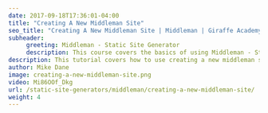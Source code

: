 ```yaml
---
date: 2017-09-18T17:36:01-04:00
title: "Creating A New Middleman Site"
seo_title: "Creating A New Middleman Site | Middleman | Giraffe Academy"
subheader:
     greeting: Middleman - Static Site Generator
     description: This course covers the basics of using Middleman - Static Site Generator. Work your way through the videos and we'll teach you everything you need to know to create a professional and scalable website or blog!
description: This tutorial covers how to use creating a new middleman site in Middleman -  Static Site Generator.
author: Mike Dane
image: creating-a-new-middleman-site.png
video: Mi86OOf_Dkg
url: /static-site-generators/middleman/creating-a-new-middleman-site/
weight: 4
---
```

